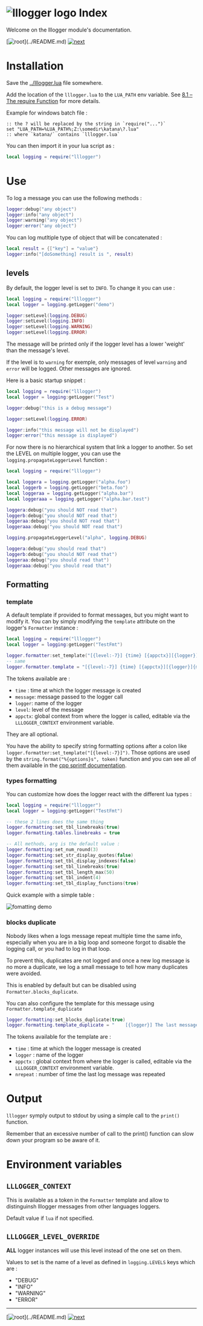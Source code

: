 # ![lllogger logo](./img/logo.svg) Index

Welcome on the lllogger module's documentation.

[![root](https://img.shields.io/badge/back_to_root-536362?)](../README.md)
[![next](https://img.shields.io/badge/▶_next_page-api-4f4f4f?labelColor=fcb434)](API.md)


# Installation

Save the [../lllogger.lua](../lllogger.lua) file somewhere.

Add the location of the `lllogger.lua` to the `LUA_PATH` env variable.
See [8.1 – The require Function](https://www.lua.org/pil/8.1.html) for more details.

Example for windows batch file :

```batch
:: the ? will be replaced by the string in `require("...")`
set "LUA_PATH=%LUA_PATH%;Z:\somedir\katana\?.lua"
:: where `katana/` contains `lllogger.lua`
```

You can then import it in your lua script as :

```lua
local logging = require("lllogger")
```

# Use

To log a message you can use the following methods :

```lua
logger:debug("any object")
logger:info("any object")
logger:warning("any object")
logger:error("any object")
```

You can log mutltiple type of object that will be concatenated :

```lua
local result = {["key"] = "value"}
logger:info("[doSomething] result is ", result)
```

## levels

By default, the logger level is set to `INFO`.
To change it you can use :

```lua
local logging = require("lllogger")
local logger = logging.getLogger("demo")

logger:setLevel(logging.DEBUG)
logger:setLevel(logging.INFO) 
logger:setLevel(logging.WARNING)
logger:setLevel(logging.ERROR)
```

The message will be printed only if the logger level has a lower 'weight'
than the message's level.

If the level is to `warning` for exemple, only messages of level `warning` and `error`
will be logged. Other messages are ignored.

Here is a basic startup snippet :

```lua
local logging = require("lllogger")
local logger = logging:getLogger("Test")

logger:debug("this is a debug message")

logger:setLevel(logging.ERROR)

logger:info("this message will not be displayed")
logger:error("this message is displayed")
```

For now there is no hierarchical system that link a logger to another. So set
the LEVEL on multiple logger, you can use the `logging.propagateLoggerLevel` function :

```lua
local logging = require("lllogger")

local loggera = logging.getLogger("alpha.foo")
local loggerb = logging.getLogger("beta.foo")
local loggeraa = logging.getLogger("alpha.bar")
local loggeraaa = logging.getLogger("alpha.bar.test")

loggera:debug("you should NOT read that")
loggerb:debug("you should NOT read that")
loggeraa:debug("you should NOT read that")
loggeraaa:debug("you should NOT read that")

logging.propagateLoggerLevel("alpha", logging.DEBUG)

loggera:debug("you should read that")
loggerb:debug("you should NOT read that")
loggeraa:debug("you should read that")
loggeraaa:debug("you should read that")
```


## Formatting

### template

A default template if provided to format messages, but you might want to modify
it. You can by simply modifying the `template` attribute on the logger's `Formatter` instance :

```lua
local logging = require("lllogger")
local logger = logging:getLogger("TestFmt")

logger.formatter:set_template("[{level:-7}] {time} [{appctx}][{logger}]{message}")
-- same
logger.formatter.template = "[{level:-7}] {time} [{appctx}][{logger}]{message}"
```

The tokens available are :

- `time` : time at which the logger message is created
- `message`: message passed to the logger call
- `logger`: name of the logger
- `level`: level of the message
- `appctx`: global context from where the logger is called, editable via the `LLLOGGER_CONTEXT`
environment variable.

They are all optional.

You have the ability to specify string formatting options after a colon like
`logger.formatter:set_template("[{level:-7}]")`. Those options are used by
the `string.format("%{options}s", token)` function and you can see all of them
available in the [cpp sprintf documentation](https://en.cppreference.com/w/c/io/fprintf#Parameters).


### types formatting

You can customize how does the logger react
with the different lua types :

```lua
local logging = require("lllogger")
local logger = logging:getLogger("TestFmt")

-- these 2 lines does the same thing
logger.formatting:set_tbl_linebreaks(true)
logger.formatting.tables.linebreaks = true

-- All methods, arg is the default value :
logger.formatting:set_num_round(3)
logger.formatting:set_str_display_quotes(false)
logger.formatting:set_tbl_display_indexes(false)
logger.formatting:set_tbl_linebreaks(true)
logger.formatting:set_tbl_length_max(50)
logger.formatting:set_tbl_indent(4)
logger.formatting:set_tbl_display_functions(true)
```

Quick example with a simple table :

![fomatting demo](img/fmt-tables.png)


### blocks duplicate

Nobody likes when a logs message repeat multiple time the same info, especially
when you are in a big loop and someone forgot to disable the logging call, or
you had to log in that loop.

To prevent this, duplicates are not logged and once a new log message is no more
a duplicate, we log a small message to tell how many duplicates were avoided.

This is enabled by default but can be disabled using `Formatter.blocks_duplicate`.

You can also configure the template for this message using `Formatter.template_duplicate`

```lua
logger.formatting:set_blocks_duplicate(true)
logger.formatting.template_duplicate = "    [{logger}] The last message was repeated <{nrepeat}> times ..."
```

The tokens available for the template are :
- `time` : time at which the logger message is created
- `logger` : name of the logger
- `appctx` : global context from where the logger is called, editable via the `LLLOGGER_CONTEXT`
environment variable.
- `nrepeat` : number of time the last log message was repeated


# Output

`lllogger` symply output to stdout by using a simple call to the `print()` function.

Remember that an excessive number of call to the print() function can slow down
your program so be aware of it.

# Environment variables

## `LLLOGGER_CONTEXT`

This is available as a token in the `Formatter` template and allow to distinguinsh
lllogger messages from other languages loggers.

Default value if `lua` if not specified.

## `LLLOGGER_LEVEL_OVERRIDE`

**ALL** logger instances will use this level instead of the one set on them.

Values to set is the name of a level as defined in `logging.LEVELS` keys which are :

- "DEBUG"
- "INFO"
- "WARNING"
- "ERROR"


---

[![root](https://img.shields.io/badge/back_to_root-536362?)](../README.md)
[![next](https://img.shields.io/badge/▶_next_page-api-4f4f4f?labelColor=fcb434)](API.md)
